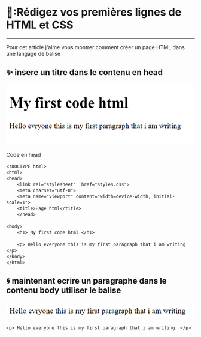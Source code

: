 # 🔖:Rédigez vos premières lignes de HTML et CSS
---------------------------------------------



Pour cet article j'aime vous montrer comment créer un page HTML dans une langage de balise  

✨ insere un titre dans le contenu en head 
-------------------------------------------

![](images/1.0.PNG)

Code en head 
```
<!DOCTYPE html>
<html>
<head>
	<link rel="stylesheet"  href="styles.css">
	<meta charset="utf-8">
	<meta name="viewport" content="width=device-width, initial-scale=1">
	<title>Page html</title>
	</head>

<body>
	<h1> My first code html </h1>

	<p> Hello everyone this is my first paragraph that i am writing  </p>
</body>
</html>
```

🌀 maintenant ecrire un paragraphe dans le contenu body  utiliser le balise <p>
--------------------------------------------------------------------------------

![](images/1.2.PNG)

```
<p> Hello everyone this is my first paragraph that i am writing  </p>
```




